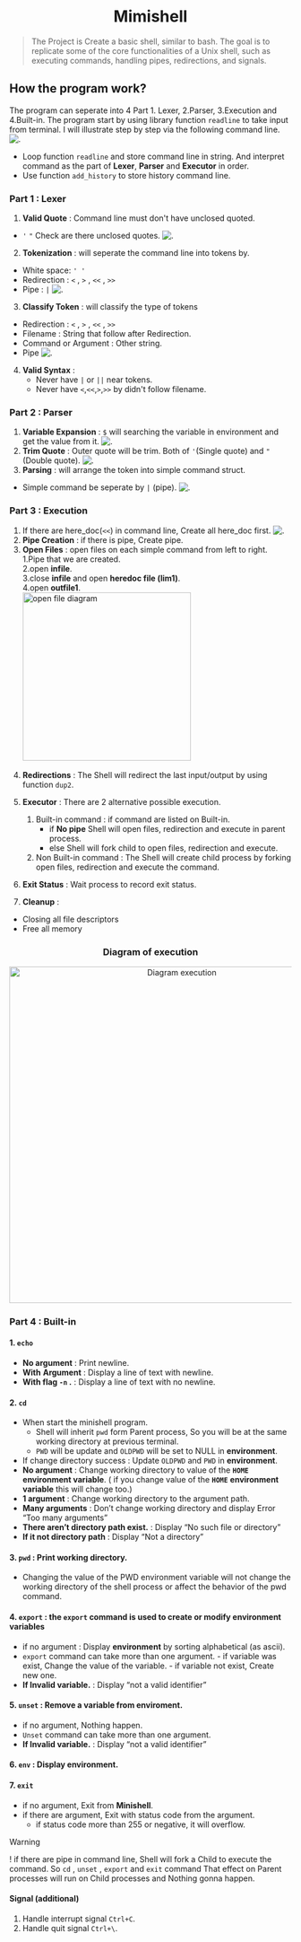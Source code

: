<h1 align="center">Mimishell</h1>

> The Project is Create a basic shell, similar to bash. The goal is to replicate some of the core functionalities of a Unix shell, such as executing commands, handling pipes, redirections, and signals.

## How the program work?
The program can seperate into 4 Part 1. Lexer, 2.Parser, 3.Execution and 4.Built-in. The program start by using library function `readline` to take input from terminal. I will illustrate step by step via the following command line.
![.](images/readline.png)
- Loop function `readline` and store command line in string. And interpret command as the part of **Lexer**, **Parser** and **Executor** in order.
- Use function `add_history` to store history command line.
### Part 1 : Lexer
1. **Valid Quote** : Command line must don't have unclosed quoted.
- `'` `"` Check are there unclosed quotes.
![.](images/01lexer-checkquote.png)
2. **Tokenization** : will seperate the command line into tokens by.
- White space: `' '` 
- Redirection : `<` , `>` , `<<` , `>>`
- Pipe : `|`
![.](images/01lexer-tokenization.png)
3. **Classify Token** : will classify the type of tokens
- Redirection : `<` , `>` , `<<` , `>>`
- Filename : String that follow after Redirection.
- Command or Argument : Other string.
- Pipe
![.](images/01lexer-classify_token.png)
4. **Valid Syntax** :
    - Never have `|` or `||` near tokens. <br>
    - Never have `<`,`<<`,`>`,`>>` by didn't follow filename. <br>

### Part 2 : Parser
1. **Variable Expansion** : `$` will searching the variable in environment and get the value from it.
![.](images/02parser-expander.png)
2. **Trim Quote** : Outer quote will be trim. Both of `'`(Single quote) and `"`(Double quote).
![.](images/02parser-trim_quote.png)
3. **Parsing** : will arrange the token into simple command struct.
- Simple command be seperate by `|` (pipe).
![.](images/02parser-parsing_token.png)

### Part 3 : Execution
1. If there are here_doc(`<<`) in command line, Create all here_doc first.
![.](images/03executor-create_heredoc.png)
2. **Pipe Creation** : if there is pipe, Create pipe.
3. **Open Files** : open files on each simple command from left to right.<br>
    1.Pipe that we are created.<br>
    2.open **infile**.<br>
    3.close **infile** and open **heredoc file (lim1)**.<br>
    4.open **outfile1**.<br>
    <img alt="open file diagram" width="300" src="images/03executor-open_file.png">

</div>


4. **Redirections** : The Shell will redirect the last input/output by using function `dup2`.

5. **Executor** : There are 2 alternative possible execution.
    1. Built-in command : if command are listed on Built-in.
        - if **No pipe** Shell will open files, redirection and execute in parent process.
        - else Shell will fork child to open files, redirection and execute.
    2. Non Built-in command : The Shell will create child process by forking open files, redirection and execute the command.
6. **Exit Status** : Wait process to record exit status.
7. **Cleanup** :
- Closing all file descriptors
- Free all memory

<h3 align="center">Diagram of execution</h3>
<p align="center"><img src="images/03executor-diagram.png" alt="Diagram execution" width="600"></p>

### Part 4 : Built-in
#### 1. `echo`
- **No argument** : Print newline.
- **With** **Argument** : Display a line of text with newline.
- **With flag `-n` .** : Display a line of text with no newline.
#### 2. `cd`
- When start the minishell program.
    - Shell will inherit `pwd` form Parent process, So you will be at the same working directory at previous terminal.
    - `PWD` will be update and `OLDPWD` will be set to NULL in **environment**.
- If change directory success : Update `OLDPWD` and `PWD` in **environment**.
- **No argument** : Change working directory to value of the **`HOME`** **environment variable**. ( if you change value of the **`HOME`** **environment variable** this will change too.)
- **1 argument** : Change working directory to the argument path.
- **Many arguments** : Don’t change working directory and display Error “Too many arguments”
- **There aren’t directory path exist.** : Display “No such file or directory”
- **If it not directory path** : Display “Not a directory”
#### 3. `pwd` : Print working directory.
- Changing the value of the PWD environment variable will not change the working directory of the shell process or affect the behavior of the pwd command.
#### 4. `export` : the `export` command is used to create or modify environment variables
- if no argument : Display **environment** by sorting alphabetical (as ascii).
- `export` command can take more than one argument.
        - if variable was exist, Change the value of the variable.
        - if variable not exist, Create new one.
- **If Invalid variable.** : Display “not a valid identifier”
#### 5. `unset` : Remove a variable from enviroment.
- if no argument, Nothing happen.
- `Unset` command can take more than one argument.
- **If Invalid variable.** : Display “not a valid identifier”
#### 6. `env` : Display environment.
#### 7. `exit`
- if no argument, Exit from **Minishell**.
- if there are argument, Exit with status code from the argument.
    - if status code more than 255 or negative, it will overflow.

> [!WARNING]
> ! if there are pipe in command line, Shell will fork a Child to execute the command. So `cd` , `unset` , `export` and `exit` command That effect on Parent processes will run on Child processes and Nothing gonna happen.
#### Signal (additional)
1. Handle interrupt signal `Ctrl+C`.<br>
2. Handle quit signal `Ctrl+\`.<br>
